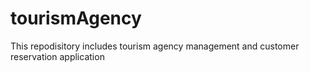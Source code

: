 
# tourismAgency
This repodisitory includes tourism agency management and customer reservation application
